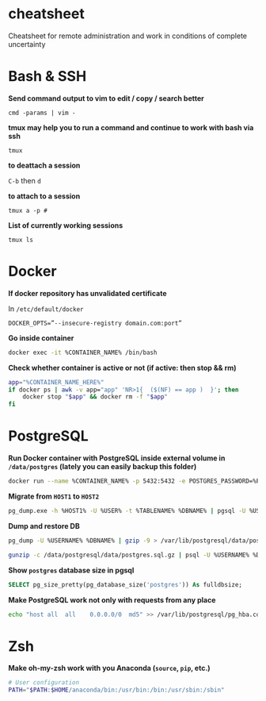 # cheatsheet
Cheatsheet for remote administration and work in conditions of complete uncertainty

# Bash & SSH
__Send command output to vim to edit / copy / search better__
```
cmd -params | vim -
```


__tmux may help you to run a command and continue to work with bash via ssh__
```
tmux
```
__to deattach a session__

`C-b` then `d`

__to attach to a session__

`tmux a -p #`

__List of currently working sessions__

`tmux ls`

# Docker
__If docker repository has unvalidated certificate__

In `/etc/default/docker`
```
DOCKER_OPTS=”--insecure-registry domain.com:port”
```
__Go inside container__
```bash
docker exec -it %CONTAINER_NAME% /bin/bash
```

__Check whether container is active or not (if active: then stop && rm)__
```bash
app="%CONTAINER_NAME_HERE%"
if docker ps | awk -v app="app" 'NR>1{  ($(NF) == app )  }'; then
    docker stop "$app" && docker rm -f "$app"
fi
```

# PostgreSQL
__Run Docker container with PostgreSQL inside external volume in ```/data/postgres``` (lately you can easily backup this folder)__
```bash
docker run --name %CONTAINER_NAME% -p 5432:5432 -e POSTGRES_PASSWORD=%PASSWORD% -d -v /data/postgresql/data/:/var/lib/postgresql/data %PGSQL-IMAGE%
```

__Migrate from ```HOST1``` to ```HOST2```__
```bash
pg_dump.exe -h %HOST1% -U %USER% -t %TABLENAME% %DBNAME% | pgsql -U %USER% -h %HOST2% %DBNAME%
```
__Dump and restore DB__
```bash
pg_dump -U %USERNAME% %DBNAME% | gzip -9 > /var/lib/postgresql/data/postgres.sql.gz
```

```bash
gunzip -c /data/postgresql/data/postgres.sql.gz | psql -U %USERNAME% %DBNAME%
```
__Show `postgres` database size in pgsql__
```SQL
SELECT pg_size_pretty(pg_database_size('postgres')) As fulldbsize;
```

__Make PostgreSQL work not only with requests from any place__
```bash
echo "host all  all    0.0.0.0/0  md5" >> /var/lib/postgresql/pg_hba.conf
```
# Zsh
__Make oh-my-zsh work with you Anaconda (```source```, ```pip```, etc.)__
```bash
# User configuration
PATH="$PATH:$HOME/anaconda/bin:/usr/bin:/bin:/usr/sbin:/sbin"
```
